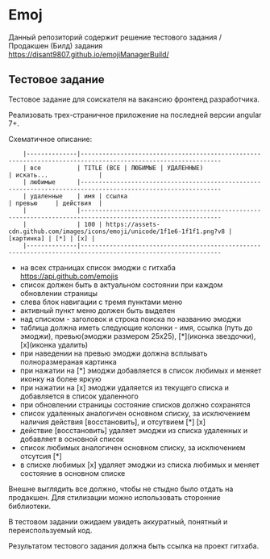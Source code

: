 # Emoj
Данный репозиторий содержит решение тестового задания /
Продакшен (Билд) задания https://disant9807.github.io/emojiManagerBuild/

## Тестовое задание
Тестовое задание для соискателя на вакансию фронтенд разработчика.

Реализовать трех-страничное приложение на последней версии angular 7+.

Схематичное описание:
```
	|--------------|-------------------------------------------------------------------------------------------------------------
	| все          | TITLE (ВСЕ | ЛЮБИМЫЕ | УДАЛЕННЫЕ)                                                 | искать...              |
	| любимые      |-------------------------------------------------------------------------------------------------------------
	| удаленные    | имя | ссылка                                                                      | превью     | действия  |
	|              |-------------------------------------------------------------------------------------------------------------
	|              | 100 | https://assets-cdn.github.com/images/icons/emoji/unicode/1f1e6-1f1f1.png?v8 | [картинка] | [*] | [x] |
	|--------------|-------------------------------------------------------------------------------------------------------------
```

- на всех страницах список эмоджи с гитхаба https://api.github.com/emojis 
- список должен быть в актуальном состоянии при каждом обновлении страницы
- слева блок навигации с тремя пунктами меню
- активный пункт меню должен быть выделен
- над списком - заголовок и строка поиска по названию эмоджи
- таблица должна иметь следующие колонки - имя, ссылка (путь до эмоджи), превью(эмоджи размером 25x25), [*](иконка звездочки), [x](иконка удалить)
- при наведении на превью эмоджи должна всплывать полноразмераная картинка
- при нажатии на [*] эмоджи добавляется в список любимых и меняет иконку на более яркую
- при нажатии на [x] эмоджи удаляется из текущего списка и добавляется в список удаленного
- при обновлении страницы состояние списков должно сохранятся
- список удаленных аналогичен основном списку, за исключением наличия действия [восстановить], и отсутвием [*] [x]
- действие [восстановить] удаляет эмоджи из списка удаленных и добавляет в основной список
- список любимых аналогичен основном списку, за исключением отсутсия [*]
- в списке любимых [x] удаляет эмоджи из списка любимых и меняет состояние в основном списке

Внешне выглядить все должно, чтобы не стыдно было отдать на продакшен. Для стилизации можно использовать сторонние библиотеки.

В тестовом задании ожидаем увидеть аккуратный, понятный и переиспользуемый код.

Результатом тестового задания должна быть ссылка на проект гитхаба.






